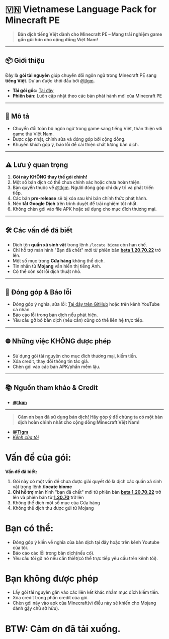 # 🇻🇳 Vietnamese Language Pack for Minecraft PE

> **Bản dịch tiếng Việt dành cho Minecraft PE – Mang trải nghiệm game gần gũi hơn cho cộng đồng Việt Nam!**

---

## 📦 Giới thiệu

Đây là **gói tài nguyên** giúp chuyển đổi ngôn ngữ trong Minecraft PE sang **tiếng Việt**. Dự án được khởi đầu bởi [@tlgm](https://youtube.com/@TLGM2308).

- **Tải gói gốc:** [Tại đây](https://mcpedl.com/the-ty-els-vietnamese-language-pack/)
- **Phiên bản:** Luôn cập nhật theo các bản phát hành mới của Minecraft PE

---

## 📝 Mô tả

- Chuyển đổi toàn bộ ngôn ngữ trong game sang tiếng Việt, thân thiện với game thủ Việt Nam.
- Được cập nhật, chỉnh sửa và đóng góp bởi cộng đồng.
- Khuyến khích góp ý, báo lỗi để cải thiện chất lượng bản dịch.

---

## ⚠️ Lưu ý quan trọng

1. **Gói này KHÔNG thay thế gói chính!**
2. Một số bản dịch có thể chưa chính xác hoặc chưa hoàn thiện.
3. Bản quyền thuộc về [@tlgm](https://youtube.com/@TLGM2308). Người đóng góp chỉ duy trì và phát triển tiếp.
4. Các bản **pre-release** sẽ bị xóa sau khi bản chính thức phát hành.
5. Nên **tắt Google Dịch** trên trình duyệt để trải nghiệm tốt nhất.
6. Không chèn gói vào file APK hoặc sử dụng cho mục đích thương mại.

---

## 🛠️ Các vấn đề đã biết

- Dịch tên **quần xã sinh vật** trong lệnh `/locate biome` còn hạn chế.
- Chỉ hỗ trợ màn hình "Bạn đã chết" mới từ phiên bản **[beta 1.20.70.22](https://minecraft.wiki/w/Bedrock_Edition_Preview_1.20.70.22)** trở lên.
- Một số mục trong **Cửa hàng** không thể dịch.
- Tin nhắn từ **Mojang** vẫn hiển thị tiếng Anh.
- Có thể còn sót lỗi dịch thuật nhỏ.

---

## 🚀 Đóng góp & Báo lỗi

- Đóng góp ý nghĩa, sửa lỗi: [Tại đây trên GitHub](https://github.com/Sang5231/RP-Vietnamese/issues) hoặc trên kênh YouTube cá nhân.
- Báo cáo lỗi trong bản dịch nếu phát hiện.
- Yêu cầu gỡ bỏ bản dịch (nếu cần) cũng có thể liên hệ trực tiếp.

---

## ⛔ Những việc KHÔNG được phép

- Sử dụng gói tài nguyên cho mục đích thương mại, kiếm tiền.
- Xóa credit, thay đổi thông tin tác giả.
- Chèn gói vào các bản APK/phần mềm lậu.

---

## 📚 Nguồn tham khảo & Credit

- **[@tlgm](https://youtube.com/@TLGM2308)**

---

> **Cảm ơn bạn đã sử dụng bản dịch! Hãy góp ý để chúng ta có một bản dịch hoàn chỉnh nhất cho cộng đồng Minecraft Việt Nam!**
- **[@Tlgm](https://youtube.com/@TLGM2308)**
- *[Kênh của tôi](https://youtube.com/@Sang_VN)*
# Vấn đề của gói:
**Vấn đề đã biết:** 
1. Gói này có một vấn đề chưa được giải quyết đó là dịch các quần xã sinh vật trong lệnh **/locate biome**
2. **Chỉ hỗ trợ** màn hình "bạn đã chết" mới từ phiên bản **[beta 1.20.70.22](https://minecraft.wiki/w/Bedrock_Edition_Preview_1.20.70.22)** trở lên và phiên bản từ **[1.20.70](https://minecraft.wiki/w/Bedrock_Edition_1.20.70)** trở lên
4. Không thế dịch một số mục của Cửa hàng
5. Không thể dịch thư được gửi từ Mojang
# Bạn có thể:
- Đóng góp ý kiến về nghĩa của bản dịch tại đây hoặc trên kênh Youtube của tôi.
- Báo cáo các lỗi trong bản dịch(nếu có).
- Yêu cầu tôi gỡ nó nếu cần thiết(có thể trực tiếp yêu cầu trên kênh tôi).
# Bạn không được phép
- Lấy gói tài nguyên gắn vào các liên kết khác nhầm mục đích kiếm tiền.
- Xóa credit trong phần credit của gói.
- Chèn gói này vào apk của Minecraft(vì điều này sẽ khiến cho Mojang đánh gậy chủ sở hữu).
# BTW: Cảm ơn đã tải xuống.
